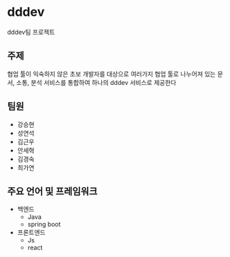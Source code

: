 # dddev
dddev팀 프로젝트

## 주제
협업 툴이 익숙하지 않은 초보 개발자를 대상으로 여러가지 협업 툴로 나누어져 있는 문서, 소통, 분석 서비스를 통합하여 하나의 dddev 서비스로 제공한다

## 팀원
- 강승현
- 성연석
- 김근우
- 안세혁
- 김경숙
- 최가연

## 주요 언어 및 프레임워크
- 백엔드
  - Java
  - spring boot
- 프론트엔드
  - Js
  - react
